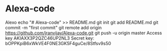 # Alexa-code
Alexo
echo "# Alexa-code" >> README.md
git init
git add README.md
git commit -m "first commit"
git remote add origin https://github.com/jranvijay/Alexa-code.git
git push -u origin master
Access key AKIAXX3P2QZC46UP2NL3
Secret key: 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
